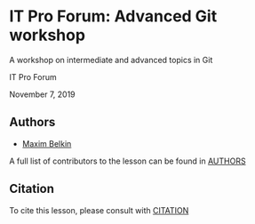 # IT Pro Forum: Advanced Git workshop

A workshop on intermediate and advanced topics in Git

IT Pro Forum

November 7, 2019

## Authors

* [Maxim Belkin](https://github.com/maxim-belkin)

A full list of contributors to the lesson can be found in [AUTHORS](AUTHORS)

## Citation

To cite this lesson, please consult with [CITATION](CITATION)
